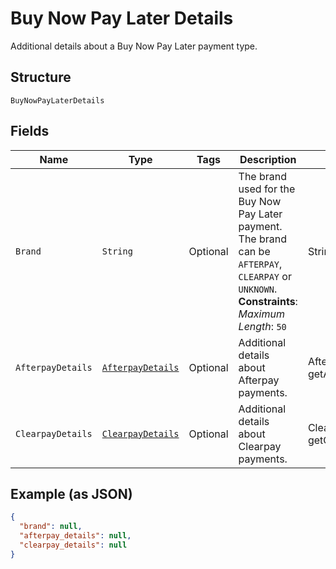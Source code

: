
# Buy Now Pay Later Details

Additional details about a Buy Now Pay Later payment type.

## Structure

`BuyNowPayLaterDetails`

## Fields

| Name | Type | Tags | Description | Getter |
|  --- | --- | --- | --- | --- |
| `Brand` | `String` | Optional | The brand used for the Buy Now Pay Later payment.<br>The brand can be `AFTERPAY`, `CLEARPAY` or `UNKNOWN`.<br>**Constraints**: *Maximum Length*: `50` | String getBrand() |
| `AfterpayDetails` | [`AfterpayDetails`](../../doc/models/afterpay-details.md) | Optional | Additional details about Afterpay payments. | AfterpayDetails getAfterpayDetails() |
| `ClearpayDetails` | [`ClearpayDetails`](../../doc/models/clearpay-details.md) | Optional | Additional details about Clearpay payments. | ClearpayDetails getClearpayDetails() |

## Example (as JSON)

```json
{
  "brand": null,
  "afterpay_details": null,
  "clearpay_details": null
}
```

